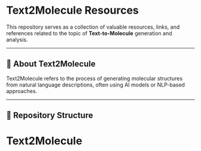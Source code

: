 # Text2Molecule Resources

This repository serves as a collection of valuable resources, links, and references related to the topic of **Text-to-Molecule** generation and analysis.

---

## 📘 **About Text2Molecule**
Text2Molecule refers to the process of generating molecular structures from natural language descriptions, often using AI models or NLP-based approaches.

---

## 📂 **Repository Structure**
# Text2Molecule
